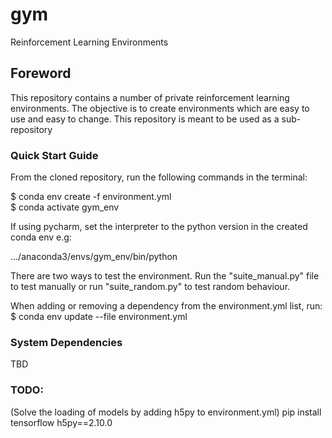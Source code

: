 # gym
Reinforcement Learning Environments

## Foreword
This repository contains a number of private reinforcement learning environments.
The objective is to create environments which are easy to use and easy to change.
This repository is meant to be used as a sub-repository

### Quick Start Guide
From the cloned repository, run the following commands in the terminal:

$ conda env create -f environment.yml  
$ conda activate gym_env

If using pycharm, set the interpreter to the python version in the created conda env e.g:  

.../anaconda3/envs/gym_env/bin/python

There are two ways to test the environment. Run the "suite_manual.py" file to test manually or run "suite_random.py" to test random behaviour.

When adding or removing a dependency from the environment.yml list, run:  
$ conda env update --file environment.yml


### System Dependencies
TBD

### TODO:
(Solve the loading of models by adding h5py to environment.yml)
pip install tensorflow h5py==2.10.0